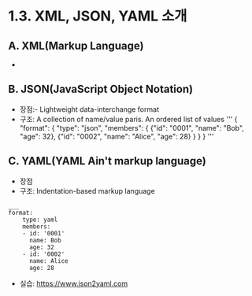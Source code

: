 # 1.3. XML, JSON, YAML 소개
## A. XML(Markup Language)
- 

## B. JSON(JavaScript Object Notation)
- 장점:- Lightweight data-interchange format
- 구조: A collection of name/value paris. An ordered list of values
'''
{
    "format": {
        "type": "json",
        "members": {
            {"id": "0001", "name": "Bob", "age": 32},
            {"id": "0002", "name": "Alice", "age": 28}
        }
    }
}
'''

## C. YAML(YAML Ain't markup language)
- 장점
- 구조: Indentation-based markup language
```
___
format:
    type: yaml
    members:
    - id: '0001'
      name: Bob
      age: 32
    - id: '0002'
      name: Alice
      age: 28
```
- 실습: https://www.json2yaml.com
